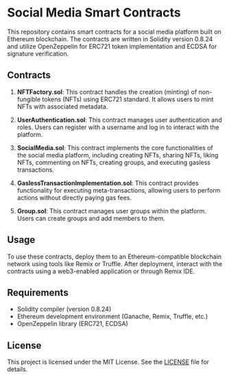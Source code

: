 # Social Media Smart Contracts

This repository contains smart contracts for a social media platform built on Ethereum blockchain. The contracts are written in Solidity version 0.8.24 and utilize OpenZeppelin for ERC721 token implementation and ECDSA for signature verification.

## Contracts

1. **NFTFactory.sol**: This contract handles the creation (minting) of non-fungible tokens (NFTs) using ERC721 standard. It allows users to mint NFTs with associated metadata.

2. **UserAuthentication.sol**: This contract manages user authentication and roles. Users can register with a username and log in to interact with the platform.

3. **SocialMedia.sol**: This contract implements the core functionalities of the social media platform, including creating NFTs, sharing NFTs, liking NFTs, commenting on NFTs, creating groups, and executing gasless transactions.

4. **GaslessTransactionImplementation.sol**: This contract provides functionality for executing meta-transactions, allowing users to perform actions without directly paying gas fees.

5. **Group.sol**: This contract manages user groups within the platform. Users can create groups and add members to them.

## Usage

To use these contracts, deploy them to an Ethereum-compatible blockchain network using tools like Remix or Truffle. After deployment, interact with the contracts using a web3-enabled application or through Remix IDE.

## Requirements

- Solidity compiler (version 0.8.24)
- Ethereum development environment (Ganache, Remix, Truffle, etc.)
- OpenZeppelin library (ERC721, ECDSA)

## License

This project is licensed under the MIT License. See the [LICENSE](LICENSE) file for details.